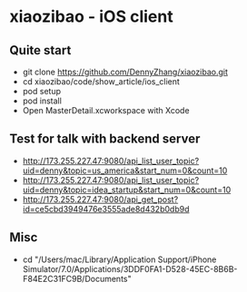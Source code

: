 xiaozibao - iOS client
=========

## Quite start
- git clone https://github.com/DennyZhang/xiaozibao.git
- cd xiaozibao/code/show_article/ios_client
- pod setup
- pod install
- Open MasterDetail.xcworkspace with Xcode

## Test for talk with backend server
- http://173.255.227.47:9080/api_list_user_topic?uid=denny&topic=us_america&start_num=0&count=10
- http://173.255.227.47:9080/api_list_user_topic?uid=denny&topic=idea_startup&start_num=0&count=10
- http://173.255.227.47:9080/api_get_post?id=ce5cbd3949476e3555ade8d432b0db9d

## Misc
- cd "/Users/mac/Library/Application Support/iPhone Simulator/7.0/Applications/3DDF0FA1-D528-45EC-8B6B-F84E2C31FC9B/Documents"
